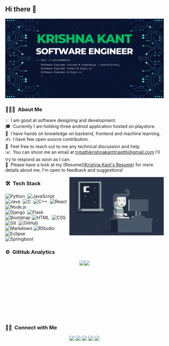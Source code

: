 ## Hi there 👋

<!-- ### Hackerrank Profile = https://www.hackerrank.com/tripathikrishna2
### HackerEarth Profile = https://www.hackerearth.com/@tripathikrishnakanttripathi
### codechef Profile = https://www.codechef.com/users/krishnakant988
### codeforces Profile = https://codeforces.com/profile/krisonakant988
### Linkedin Profile = https://www.linkedin.com/in/tripathikrishna/ -->
![Krishna Kant Banner](https://github.com/krishnakanttripathi988/krishnakanttripathi988/blob/3ab4f8b9ca956bbb63e35b065fdd5046d1ef6ef5/assets/Blue%20Yellow%20Futuristic%20Virtual%20Technology%20Blog%20Banner.jpeg)

<!--<img alt="Night Coding" src="https://github.com/krishnakanttripathi988/krishnakanttripathi988/blob/3ab4f8b9ca956bbb63e35b065fdd5046d1ef6ef5/assets/Night-Coding.gif" width='40' align="left"/>-->

<!--## ![Waving Hand](https://github.com/krishnakanttripathi988/krishnakanttripathi988/blob/3ab4f8b9ca956bbb63e35b065fdd5046d1ef6ef5/assets/waving.gif) &nbsp;Hey there! I'm Krishna Kant Tripathi-->

### 👨🏻‍💻 &nbsp;About Me

💡 &nbsp;I am good at software designing and development.\
🎓 &nbsp;Currently I am holding three android application hosted on playstore.\
🌱 &nbsp;I have hands on knowledge on backend, frontend and machine learning.\
✍️ &nbsp;I have few open source contribution.\
💬 &nbsp;Feel free to reach out to me any technical discussion and help.\
✉️ &nbsp;You can shoot me an email at tripathikrishnakanttriapthi@gmail.com I'll try to respond as soon as I can.\
📄 &nbsp;Please have a look at my [Resume]([Krishna Kant's Resume](https://github.com/krishnakanttripathi988/krishnakanttripathi988/blob/97ce356af5b372cf31b7706ef73dba1bbabd2bd1/assets/KRISHNA_KANT.pdf)) for more details about me. I'm open to feedback and suggestions!

<img alt="Night Coding" src="https://github.com/krishnakanttripathi988/krishnakanttripathi988/blob/3ab4f8b9ca956bbb63e35b065fdd5046d1ef6ef5/assets/Night-Coding.gif" align="right"/>

### 🛠 &nbsp;Tech Stack

![Python](https://img.shields.io/badge/-Python-05122A?style=flat&logo=python)&nbsp;
![JavaScript](https://img.shields.io/badge/-JavaScript-05122A?style=flat&logo=javascript)&nbsp;
![Java](https://img.shields.io/badge/-Java-05122A?style=flat&logo=Java&logoColor=FFA518)&nbsp;
![C](https://img.shields.io/badge/-C-05122A?style=flat&logo=C&logoColor=A8B9CC)&nbsp;
![C++](https://img.shields.io/badge/-C++-05122A?style=flat&logo=C%2B%2B&logoColor=00599C)&nbsp;
![React](https://img.shields.io/badge/-React-05122A?style=flat&logo=react)&nbsp;
![Node.js](https://img.shields.io/badge/-Node.js-05122A?style=flat&logo=node.js)&nbsp;\
![Django](https://img.shields.io/badge/-Django-05122A?style=flat&logo=django&logoColor=092E20)&nbsp;
![Flask](https://img.shields.io/badge/-Flask-05122A?style=flat&logo=flask)&nbsp;
![Bootstrap](https://img.shields.io/badge/-Bootstrap-05122A?style=flat&logo=bootstrap&logoColor=563D7C)
![HTML](https://img.shields.io/badge/-HTML-05122A?style=flat&logo=HTML5)&nbsp;
![CSS](https://img.shields.io/badge/-CSS-05122A?style=flat&logo=CSS3&logoColor=1572B6)&nbsp;
![Git](https://img.shields.io/badge/-Git-05122A?style=flat&logo=git)&nbsp;
![GitHub](https://img.shields.io/badge/-GitHub-05122A?style=flat&logo=github)&nbsp;\
![Markdown](https://img.shields.io/badge/-Markdown-05122A?style=flat&logo=markdown)
![RStudio](https://img.shields.io/badge/-RStudio-05122A?style=flat&logo=rstudio)&nbsp;
![Eclipse](https://img.shields.io/badge/-Eclipse-05122A?style=flat&logo=eclipse-ide&logoColor=2C2255)\
![Springboot](https://img.shields.io/badge/-SpringBoot-05122A?style=flat&logo=springboot&logoColor=90EE90)

### ⚙️ &nbsp;GitHub Analytics

<p align="center" style="display: flex; justify-content: center;">
<a href="https://github.com/krishnakanttripathi988" style="display: flex; align-items: center;">
  <img height="180em" src="https://github-readme-stats-eight-theta.vercel.app/api?username=krishnakanttripathi988&show_icons=true&theme=algolia&include_all_commits=true&count_private=true"/>
  <img height="180em" src="https://github-readme-stats-eight-theta.vercel.app/api/top-langs/?username=krishnakanttripathi988&layout=compact&langs_count=8&theme=algolia"/>
</a>
</p>

### 🤝🏻 &nbsp;Connect with Me

<p align="center">
<a href="https://www.krishnakant.tk"><img src="https://img.shields.io/badge/-krishnakant.tk-3423A6?style=flat&logo=Google-Chrome&logoColor=white"/></a>
<a href="[https://linkedin.com/in/AVS1508](https://www.linkedin.com/in/tripathikrishna/)"><img src="https://img.shields.io/badge/-Krishna%20Kant%20Tripathi-0077B5?style=flat&logo=Linkedin&logoColor=white"/></a>
<a href="mailto:tripathikrishnakanttripathi@gmail.com"><img src="https://img.shields.io/badge/-tripathikrishnakanttripathi@gmail.com-D14836?style=flat&logo=Gmail&logoColor=white"/></a>
<a href="[https://instagram.com/adityavs_](https://www.instagram.com/krishnakant_tripathi_/)"><img src="https://img.shields.io/badge/-@krishnakant_tripathi_-E4405F?style=flat&logo=Instagram&logoColor=white"/></a>
<a href="[https://facebook.com/AVS1508](https://www.facebook.com/krishnakant.tripathi.10004)"><img src="https://img.shields.io/badge/-@Krishna%20Kant%20Tripathi-1877F2?style=flat&logo=Facebook&logoColor=white"/></a>
</p>
